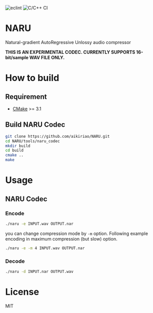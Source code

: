 ![eclint](https://github.com/aikiriao/NARU/workflows/eclint/badge.svg?branch=main)
![C/C++ CI](https://github.com/aikiriao/NARU/workflows/C/C++%20CI/badge.svg?branch=main)

# NARU

Natural-gradient AutoRegressive Unlossy audio compressor

**THIS IS AN EXPERIMENTAL CODEC. CURRENTLY SUPPORTS 16-bit/sample WAV FILE ONLY.**

# How to build

## Requirement

* [CMake](https://cmake.org) >= 3.1

## Build NARU Codec

```bash
git clone https://github.com/aikiriao/NARU.git
cd NARU/tools/naru_codec
mkdir build
cd build
cmake ..
make
```

# Usage

## NARU Codec

### Encode

```bash
./naru -e INPUT.wav OUTPUT.nar
```

you can change compression mode by `-m` option.
Following example encoding in maximum compression (but slow) option.

```bash
./naru -e -m 4 INPUT.wav OUTPUT.nar
```

### Decode

```bash
./naru -d INPUT.nar OUTPUT.wav
```

# License

MIT
